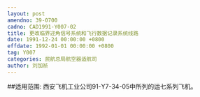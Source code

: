 ```yaml
---
layout: post
amendno: 39-0700
cadno: CAD1991-Y007-02
title: 更改临界迎角信号系统和飞行数据记录系统线路
date: 1991-12-24 00:00:00 +0800
effdate: 1992-01-01 00:00:00 +0800
tag: Y007
categories: 民航总局航空器适航司
author: 刘加祯
---
```


##适用范围:
西安飞机工业公司91-Y7-34-05中所列的运七系列飞机。

